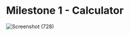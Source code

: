 # Milestone 1 - Calculator
![Screenshot (728)](https://user-images.githubusercontent.com/75210337/137546914-5d95bdd9-89a6-457a-a817-c9d6a8f9d2f9.png)
